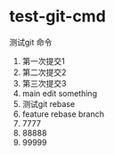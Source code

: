 # test-git-cmd
测试git 命令

1. 第一次提交1
2. 第二次提交2
3. 第三次提交3
4. main edit something
5. 测试git rebase
6. feature rebase branch
7. 7777
8. 88888
9. 99999

